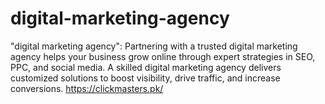 # digital-marketing-agency
"digital marketing agency":  Partnering with a trusted digital marketing agency helps your business grow online through expert strategies in SEO, PPC, and social media. A skilled digital marketing agency delivers customized solutions to boost visibility, drive traffic, and increase conversions.
https://clickmasters.pk/
